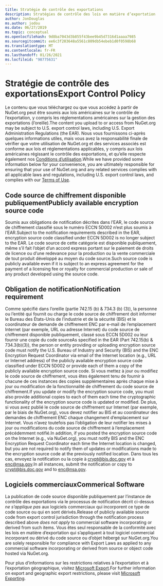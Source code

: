 ```yaml
---
title: Stratégie de contrôle des exportations
description: Stratégies de contrôle des lois en matière d’exportation
author: JonDouglas
ms.author: jodou
ms.date: 06/27/2019
ms.topic: conceptual
ms.openlocfilehash: 9d8ba7043d3b855f43bee9b45d7316d1aaaa7985
ms.sourcegitcommit: ee6c3f203648a5561c809db54ebeb1d0f0598b68
ms.translationtype: MT
ms.contentlocale: fr-FR
ms.lasthandoff: 01/26/2021
ms.locfileid: "98775631"
---
```

# <a name="export-control-policy"></a><span data-ttu-id="3cf1c-103">Stratégie de contrôle des exportations</span><span class="sxs-lookup"><span data-stu-id="3cf1c-103">Export Control Policy</span></span>

<span data-ttu-id="3cf1c-104">Le contenu que vous téléchargez ou que vous accédez à partir de NuGet.org peut être soumis aux lois américaines sur le contrôle de l’exportation, y compris les réglementations américaines sur la gestion des exportations (l’oreille).</span><span class="sxs-lookup"><span data-stu-id="3cf1c-104">The content you upload to or access from NuGet.org may be subject to U.S. export control laws, including U.S. Export Administration Regulations (the EAR).</span></span>  <span data-ttu-id="3cf1c-105">Nous vous fournissons ci-après quelques informations utiles, mais vous avez la responsabilité finale de vérifier que votre utilisation de NuGet.org et des services associés est conforme aux lois et réglementations applicables, y compris aux lois américaines régissant le contrôle des exportations, et qu’elle respecte également nos [Conditions d’utilisation](https://www.nuget.org/policies/Terms).</span><span class="sxs-lookup"><span data-stu-id="3cf1c-105">While we have provided some information below for your convenience, you are ultimately responsible for ensuring that your use of NuGet.org and any related services complies with all applicable laws and regulations, including U.S. export control laws, and complies with our [Terms of Use](https://www.nuget.org/policies/Terms).</span></span>

## <a name="publicly-available-encryption-source-code"></a><span data-ttu-id="3cf1c-106">Code source de chiffrement disponible publiquement</span><span class="sxs-lookup"><span data-stu-id="3cf1c-106">Publicly available encryption source code</span></span>

<span data-ttu-id="3cf1c-107">Soumis aux obligations de notification décrites dans l’EAR, le code source de chiffrement classifié sous le numéro ECCN 5D002 n’est plus soumis à l’EAR.</span><span class="sxs-lookup"><span data-stu-id="3cf1c-107">Subject to the notification requirements described in the EAR, encryption source code classified under ECCN 5D002 is no longer subject to the EAR.</span></span>  <span data-ttu-id="3cf1c-108">Le code source de cette catégorie est disponible publiquement, même s’il fait l’objet d’un accord express portant sur le paiement de droits de licence ou d’une redevance pour la production ou la vente commerciale de tout produit développé au moyen du code source.</span><span class="sxs-lookup"><span data-stu-id="3cf1c-108">Such source code is publicly available even if it is subject to an express agreement for the payment of a licensing fee or royalty for commercial production or sale of any product developed using the source code.</span></span>

## <a name="notification-requirement"></a><span data-ttu-id="3cf1c-109">Obligation de notification</span><span class="sxs-lookup"><span data-stu-id="3cf1c-109">Notification requirement</span></span>

<span data-ttu-id="3cf1c-110">Comme spécifié dans l’oreille (partie 742.15 (b) & 734.3 (b) (3)), la personne ou l’entité qui fournit ou charge le code source de chiffrement doit informer le Bureau des États-Unis de l’industrie et de la sécurité (BIS) et le coordinateur de demande de chiffrement ENC par e-mail de l’emplacement Internet (par exemple, URL ou adresse Internet) du code source de chiffrement disponible publiquement, classé sous ECCN 5D002 ou leur fournir une copie du code source</span><span class="sxs-lookup"><span data-stu-id="3cf1c-110">As specified in the EAR (Part 742.15(b) & 734.3(b)(3)), the person or entity providing or uploading encryption source code must notify the U.S. Bureau of Industry and Security (BIS) and the ENC Encryption Request Coordinator via email of the Internet location (e.g., URL or Internet address) of the publicly available encryption source code classified under ECCN 5D002 or provide each of them a copy of the publicly available encryption source code.</span></span> <span data-ttu-id="3cf1c-111">Si vous mettez à jour ou modifiez le code source de chiffrement, vous êtes également tenu de fournir à chacune de ces instances des copies supplémentaires après chaque mise à jour ou modification de la fonctionnalité de chiffrement du code source de chiffrement.</span><span class="sxs-lookup"><span data-stu-id="3cf1c-111">If you update or modify the encryption source code, you must also provide additional copies to each of them each time the cryptographic functionality of the encryption source code is updated or modified.</span></span> <span data-ttu-id="3cf1c-112">De plus, si vous avez publié le code source de chiffrement sur Internet (par exemple, par le biais de NuGet.org), vous devez notifier au BIS et au coordinateur des demandes de chiffrement ENC chaque changement d’emplacement sur Internet. Vous n’avez toutefois pas l’obligation de leur notifier les mises à jour ou modifications du code source de chiffrement à l’emplacement précédemment notifié.</span><span class="sxs-lookup"><span data-stu-id="3cf1c-112">In addition, if you posted the encryption source code on the Internet (e.g., via NuGet.org), you must notify BIS and the ENC Encryption Request Coordinator each time the Internet location is changed, but you are not required to notify them of updates or modifications made to the encryption source code at the previously notified location.</span></span> <span data-ttu-id="3cf1c-113">Dans tous les cas, envoyez la notification ou la copie à crypt@bis.doc.gov et à enc@nsa.gov.</span><span class="sxs-lookup"><span data-stu-id="3cf1c-113">In all instances, submit the notification or copy to crypt@bis.doc.gov and to enc@nsa.gov.</span></span>

## <a name="commerical-software"></a><span data-ttu-id="3cf1c-114">Logiciels commerciaux</span><span class="sxs-lookup"><span data-stu-id="3cf1c-114">Commerical Software</span></span>

<span data-ttu-id="3cf1c-115">La publication de code source disponible publiquement par l’instance de contrôle des exportations via le processus de notification décrit ci-dessus *ne s’applique pas* aux logiciels commerciaux qui incorporent ce type de code source ou qui en sont dérivés.</span><span class="sxs-lookup"><span data-stu-id="3cf1c-115">Release of publicly available source code from export control jurisdiction through the notification process described above *does not apply* to commercial software incorporating or derived from such items.</span></span>  <span data-ttu-id="3cf1c-116">Vous êtes seul responsable de la conformité avec les lois en matière d’exportation qui s’appliquent à tout logiciel commercial incorporant ou dérivé du code source ou d’objet hébergé sur NuGet.org.</span><span class="sxs-lookup"><span data-stu-id="3cf1c-116">You are solely responsible for compliance with Export Laws as applied to any commercial software incorporating or derived from source or object code hosted via NuGet.org.</span></span>

<span data-ttu-id="3cf1c-117">Pour plus d’informations sur les restrictions relatives à l’exportation et à l’exportation géographique, visitez [Microsoft Export](https://www.microsoft.com/exporting).</span><span class="sxs-lookup"><span data-stu-id="3cf1c-117">For further information on export and geographic export restrictions, please visit [Microsoft Exporting](https://www.microsoft.com/exporting).</span></span>
